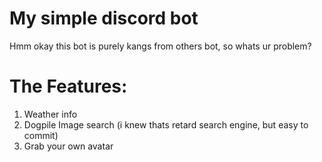 # My simple discord bot
Hmm okay this bot is purely kangs from others bot, so whats ur problem?


# The Features:
1. Weather info
2. Dogpile Image search (i knew thats retard search engine, but easy to commit)
3. Grab your own avatar

